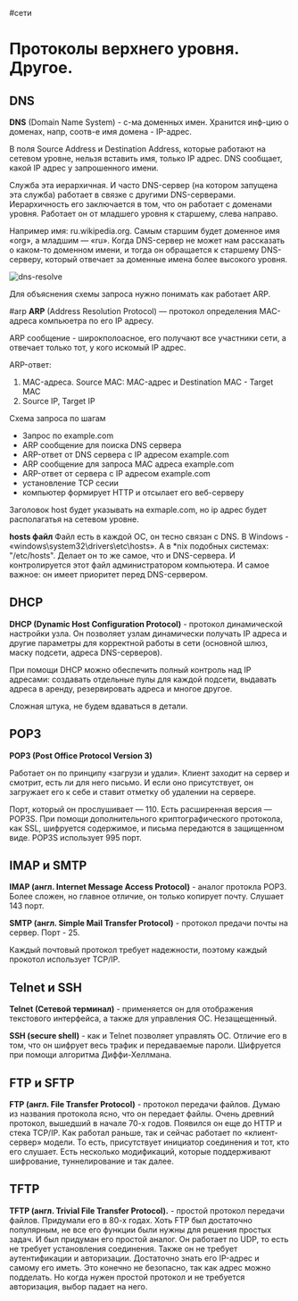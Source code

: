 #сети

# Протоколы верхнего уровня. Другое.

## DNS

**DNS** (Domain Name System) - с-ма доменных имен. Хранится инф-цию о доменах, напр, соотв-е имя домена - IP-адрес.

В поля Source Address и Destination Address, которые работают на сетевом уровне, нельзя вставить имя, только IP адрес. DNS сообщает, какой IP адрес у запрошенного имени.

Служба эта иерархичная. И часто DNS-сервер (на котором запущена эта служба) работает в связке с другими DNS-серверами. Иерархичность его заключается в том, что он работает с доменами уровня. Работает он от младшего уровня к старшему, слева направо.

Например имя: ru.wikipedia.org. Cамым старшим будет доменное имя «org», а младшим — «ru». Когда DNS-сервер не может нам рассказать о каком-то доменном имени, и тогда он обращается к старшему DNS-серверу, который отвечает за доменные имена более высокого уровня.

![dns-resolve](../media/dns-resovje.jpg)

Для объяснения схемы запроса нужно понимать как работает ARP.

#arp
**ARP** (Address Resolution Protocol) — протокол определения MAC-адреса компьюетра по его IP адресу.

ARP сообщение - широкполоасное, его получают все участники сети, а отвечает только тот, у кого искомый IP адрес.

ARP-ответ:
1) MAC-адреса. Source MAC: MAC-адрес и Destination MAC  - Target MAC
2) Source IP, Target IP

Схема запроса по шагам
- Запрос по example.com
- ARP сообщение для поиска DNS сервера
- ARP-ответ от DNS сервера с IP адресом example.com
- ARP сообщение для запроса MAC адреса example.com
- ARP-ответ от сервера с IP адресом example.com
- установление TCP сесии
- компьютер формирует HTTP и отсылает его веб-серверу

Заголовок host будет указывать на exmaple.com, но  ip адрес будет располагатья на сетевом уровне.

**hosts файл**
Файл есть в каждой ОС, он тесно связан с DNS. В Windows - «windows\system32\drivers\etc\hosts». А в *nix подобных системах: "/etc/hosts". Делает он то же самое, что и DNS-сервера. И контролируется этот файл администратором компьютера. И самое важное: он имеет приоритет перед DNS-сервером.

## DHCP

**DHCP (Dynamic Host Configuration Protocol)** - протокол динамической настройки узла. Он позволяет узлам динамически получать IP адреса и другие параметры для корректной работы в сети (основной шлюз, маску подсети, адреса DNS-серверов).

При помощи DHCP можно обеспечить полный контроль над IP адресами: создавать отдельные пулы для каждой подсети, выдавать адреса в аренду, резервировать адреса и многое другое.

Сложная штука, не будем вдаваться в детали.

## POP3

**POP3 (Post Office Protocol Version 3)**

Работает он по принципу «загрузи и удали». Клиент заходит на сервер и смотрит, есть ли для него письмо. И если оно присутствует, он загружает его к себе и ставит отметку об удалении на сервере.

Порт, который он прослушивает — 110. Есть расширенная версия — POP3S. При помощи дополнительного криптографического протокола, как SSL, шифруется содержимое, и письма передаются в защищенном виде. POP3S использует 995 порт.

## IMAP и SMTP

**IMAP (англ. Internet Message Access Protocol)** - аналог протокла POP3. Более сложен, но главное отличие, он только копирует почту. Слушает 143 порт.

**SMTP (англ. Simple Mail Transfer Protocol)** - протокол предачи почты на сервер. Порт - 25.

Каждый почтовый протокол требует надежности, поэтому каждый прокотол использует TCP/IP.

## Telnet и SSH

**Telnet (Cетевой терминал)** - применяется он для отображения текстового интерфейса, а также для управления ОС. Незащещенный.

**SSH (secure shell)** - как и Telnet позволяет управлять ОС. Отличие его в том, что он шифрует весь трафик и передаваемые пароли. Шифруется при помощи алгоритма Диффи-Хеллмана. 

## FTP и SFTP

**FTP (англ. File Transfer Protocol)** - протокол передачи файлов. Думаю из названия протокола ясно, что он передает файлы. Очень древний протокол, вышедший в начале 70-х годов. Появился он еще до HTTP и стека TCP/IP. Как работал раньше, так и сейчас работает по «клиент-сервер» модели. То есть, присутствует инициатор соединения и тот, кто его слушает. Есть несколько модификаций, которые поддерживают шифрование, туннелирование и так далее. 

## TFTP

**TFTP (англ. Trivial File Transfer Protocol).** - простой протокол передачи файлов. Придумали его в 80-х годах. Хоть FTP был достаточно популярным, не все его функции были нужны для решения простых задач. И был придуман его простой аналог. Он работает по UDP, то есть не требует установления соединения. Также он не требует аутентификации и авторизации. Достаточно знать его IP-адрес и самому его иметь. Это конечно не безопасно, так как адрес можно подделать. Но когда нужен простой протокол и не требуется авторизация, выбор падает на него.
